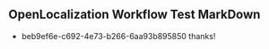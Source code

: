 ## OpenLocalization Workflow Test MarkDown
* beb9ef6e-c692-4e73-b266-6aa93b895850 thanks!

<!--HONumber=Jul16_HO3-->


